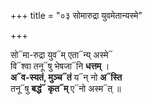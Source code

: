 +++
title = "०३ सोमारुद्रा युवमेतान्यस्मे"

+++

सो᳓मा-रुद्रा युव᳓म् एता᳓न्य् अस्मे᳓  
वि᳓श्वा तनू᳓षु भेषजा᳓नि **धत्तम्** ।  
**अ᳓व-स्यतं, मुञ्च᳓तं** य᳓न् नो **अ᳓स्ति**  
तनू᳓षु **बद्धं᳓ कृत᳓म्** ए᳓नो अस्म᳓त् ॥
